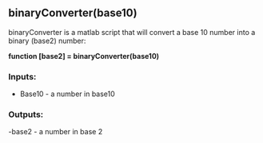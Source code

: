 ## binaryConverter(base10)

binaryConverter is a matlab script that will convert a base 10 number into a binary (base2) number:

**function [base2] = binaryConverter(base10)**

### Inputs:
    
-  Base10 - a number in base10

### Outputs:

-base2 - a number in base 2


